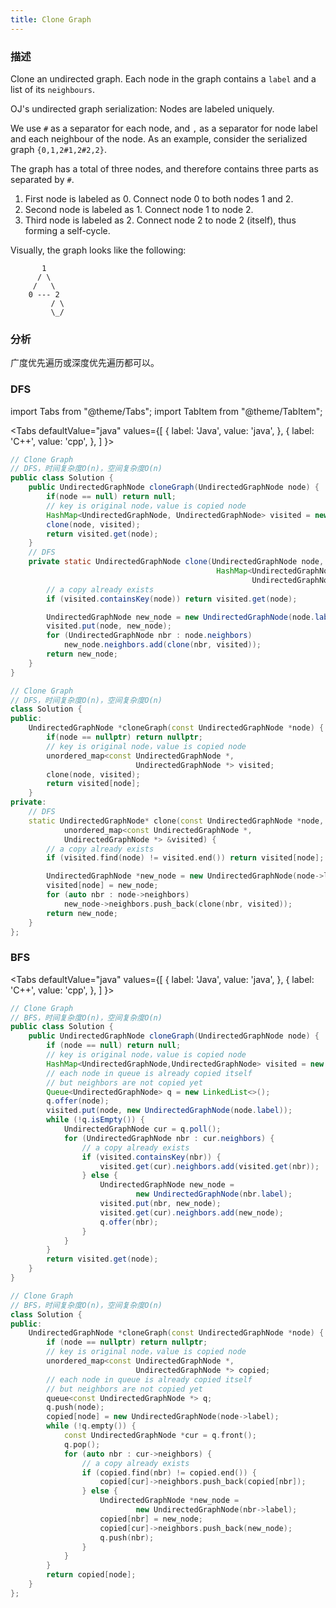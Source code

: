 ```yaml
---
title: Clone Graph
---
```


### 描述

Clone an undirected graph. Each node in the graph contains a `label` and a list of its `neighbours`.

OJ's undirected graph serialization:
Nodes are labeled uniquely.

We use `#` as a separator for each node, and `,` as a separator for node label and each neighbour of the node.
As an example, consider the serialized graph `{0,1,2#1,2#2,2}`.

The graph has a total of three nodes, and therefore contains three parts as separated by `#`.

1. First node is labeled as 0. Connect node 0 to both nodes 1 and 2.
1. Second node is labeled as 1. Connect node 1 to node 2.
1. Third node is labeled as 2. Connect node 2 to node 2 (itself), thus forming a self-cycle.

Visually, the graph looks like the following:

```
       1
      / \
     /   \
    0 --- 2
         / \
         \_/
```

### 分析

广度优先遍历或深度优先遍历都可以。

### DFS

import Tabs from "@theme/Tabs";
import TabItem from "@theme/TabItem";

<Tabs
defaultValue="java"
values={[
{ label: 'Java', value: 'java', },
{ label: 'C++', value: 'cpp', },
]
}>
<TabItem value="java">

```java
// Clone Graph
// DFS，时间复杂度O(n)，空间复杂度O(n)
public class Solution {
    public UndirectedGraphNode cloneGraph(UndirectedGraphNode node) {
        if(node == null) return null;
        // key is original node，value is copied node
        HashMap<UndirectedGraphNode, UndirectedGraphNode> visited = new HashMap<>();
        clone(node, visited);
        return visited.get(node);
    }
    // DFS
    private static UndirectedGraphNode clone(UndirectedGraphNode node,
                                              HashMap<UndirectedGraphNode,
                                                      UndirectedGraphNode> visited) {
        // a copy already exists
        if (visited.containsKey(node)) return visited.get(node);

        UndirectedGraphNode new_node = new UndirectedGraphNode(node.label);
        visited.put(node, new_node);
        for (UndirectedGraphNode nbr : node.neighbors)
            new_node.neighbors.add(clone(nbr, visited));
        return new_node;
    }
}
```

</TabItem>
<TabItem value="cpp">

```cpp
// Clone Graph
// DFS，时间复杂度O(n)，空间复杂度O(n)
class Solution {
public:
    UndirectedGraphNode *cloneGraph(const UndirectedGraphNode *node) {
        if(node == nullptr) return nullptr;
        // key is original node，value is copied node
        unordered_map<const UndirectedGraphNode *,
                            UndirectedGraphNode *> visited;
        clone(node, visited);
        return visited[node];
    }
private:
    // DFS
    static UndirectedGraphNode* clone(const UndirectedGraphNode *node,
            unordered_map<const UndirectedGraphNode *,
            UndirectedGraphNode *> &visited) {
        // a copy already exists
        if (visited.find(node) != visited.end()) return visited[node];

        UndirectedGraphNode *new_node = new UndirectedGraphNode(node->label);
        visited[node] = new_node;
        for (auto nbr : node->neighbors)
            new_node->neighbors.push_back(clone(nbr, visited));
        return new_node;
    }
};
```

</TabItem>
</Tabs>

### BFS

<Tabs
defaultValue="java"
values={[
{ label: 'Java', value: 'java', },
{ label: 'C++', value: 'cpp', },
]
}>
<TabItem value="java">

```java
// Clone Graph
// BFS，时间复杂度O(n)，空间复杂度O(n)
public class Solution {
    public UndirectedGraphNode cloneGraph(UndirectedGraphNode node) {
        if (node == null) return null;
        // key is original node，value is copied node
        HashMap<UndirectedGraphNode,UndirectedGraphNode> visited = new HashMap<>();
        // each node in queue is already copied itself
        // but neighbors are not copied yet
        Queue<UndirectedGraphNode> q = new LinkedList<>();
        q.offer(node);
        visited.put(node, new UndirectedGraphNode(node.label));
        while (!q.isEmpty()) {
            UndirectedGraphNode cur = q.poll();
            for (UndirectedGraphNode nbr : cur.neighbors) {
                // a copy already exists
                if (visited.containsKey(nbr)) {
                    visited.get(cur).neighbors.add(visited.get(nbr));
                } else {
                    UndirectedGraphNode new_node =
                            new UndirectedGraphNode(nbr.label);
                    visited.put(nbr, new_node);
                    visited.get(cur).neighbors.add(new_node);
                    q.offer(nbr);
                }
            }
        }
        return visited.get(node);
    }
}
```

</TabItem>
<TabItem value="cpp">

```cpp
// Clone Graph
// BFS，时间复杂度O(n)，空间复杂度O(n)
class Solution {
public:
    UndirectedGraphNode *cloneGraph(const UndirectedGraphNode *node) {
        if (node == nullptr) return nullptr;
        // key is original node，value is copied node
        unordered_map<const UndirectedGraphNode *,
                            UndirectedGraphNode *> copied;
        // each node in queue is already copied itself
        // but neighbors are not copied yet
        queue<const UndirectedGraphNode *> q;
        q.push(node);
        copied[node] = new UndirectedGraphNode(node->label);
        while (!q.empty()) {
            const UndirectedGraphNode *cur = q.front();
            q.pop();
            for (auto nbr : cur->neighbors) {
                // a copy already exists
                if (copied.find(nbr) != copied.end()) {
                    copied[cur]->neighbors.push_back(copied[nbr]);
                } else {
                    UndirectedGraphNode *new_node =
                            new UndirectedGraphNode(nbr->label);
                    copied[nbr] = new_node;
                    copied[cur]->neighbors.push_back(new_node);
                    q.push(nbr);
                }
            }
        }
        return copied[node];
    }
};
```

</TabItem>
</Tabs>
